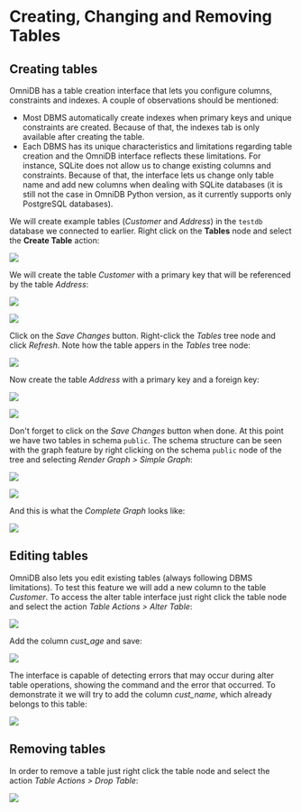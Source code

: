 # Creating, Changing and Removing Tables

## Creating tables

OmniDB has a table creation interface that lets you configure columns,
constraints and indexes. A couple of observations should be mentioned:

- Most DBMS automatically create indexes when primary keys and unique
constraints are created. Because of that, the indexes tab is only available
after creating the table.
- Each DBMS has its unique characteristics and limitations regarding table
creation and the OmniDB interface reflects these limitations. For instance,
SQLite does not allow us to change existing columns and constraints. Because of
that, the interface lets us change only table name and add new columns when
dealing with SQLite databases (it is still not the case in OmniDB Python
version, as it currently supports only PostgreSQL databases).

We will create example tables (*Customer* and *Address*) in the `testdb`
database we connected to earlier. Right click on the **Tables** node and select
the **Create Table** action:

![](https://raw.githubusercontent.com/OmniDB/doc/master/img/image_028.png)

We will create the table *Customer* with a primary key that will be referenced
by the table *Address*:

![](https://raw.githubusercontent.com/OmniDB/doc/master/img/image_029.png)

![](https://raw.githubusercontent.com/OmniDB/doc/master/img/image_030.png)

Click on the *Save Changes* button. Right-click the *Tables* tree node and click
*Refresh*. Note how the table appers in the *Tables* tree node:

![](https://raw.githubusercontent.com/OmniDB/doc/master/img/image_031.png)

Now create the table *Address* with a primary key and a foreign key:

![](https://raw.githubusercontent.com/OmniDB/doc/master/img/image_032.png)

![](https://raw.githubusercontent.com/OmniDB/doc/master/img/image_033.png)

Don't forget to click on the *Save Changes* button when done. At this point we
have two tables in schema `public`. The schema structure can be seen with the
graph feature by right clicking on the schema `public` node of the tree and
selecting *Render Graph > Simple Graph*:

![](https://raw.githubusercontent.com/OmniDB/doc/master/img/image_034.png)

![](https://raw.githubusercontent.com/OmniDB/doc/master/img/image_035.png)

And this is what the *Complete Graph* looks like:

![](https://raw.githubusercontent.com/OmniDB/doc/master/img/image_036.png)


## Editing tables

OmniDB also lets you edit existing tables (always following DBMS limitations).
To test this feature we will add a new column to the table *Customer*. To access
the alter table interface just right click the table node and select the action
*Table Actions > Alter Table*:

![](https://raw.githubusercontent.com/OmniDB/doc/master/img/image_037.png)

Add the column *cust_age* and save:

![](https://raw.githubusercontent.com/OmniDB/doc/master/img/image_038.png)

The interface is capable of detecting errors that may occur during alter table
operations, showing the command and the error that occurred. To demonstrate it
we will try to add the column *cust_name*, which already belongs to this table:

![](https://raw.githubusercontent.com/OmniDB/doc/master/img/image_039.png)

## Removing tables

In order to remove a table just right click the table node and select the action
*Table Actions > Drop Table*:

![](https://raw.githubusercontent.com/OmniDB/doc/master/img/image_040.png)

